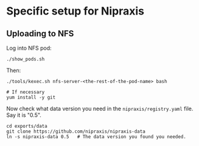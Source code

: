 # Specific setup for Nipraxis

## Uploading to NFS

Log into NFS pod:

```
./show_pods.sh
```

Then:

```
./tools/kexec.sh nfs-server-<the-rest-of-the-pod-name> bash
```

```
# If necessary
yum install -y git
```

Now check what data version you need in the `nipraxis/registry.yaml` file.  Say it is "0.5".

```
cd exports/data
git clone https://github.com/nipraxis/nipraxis-data
ln -s nipraxis-data 0.5   # The data version you found you needed.
```
